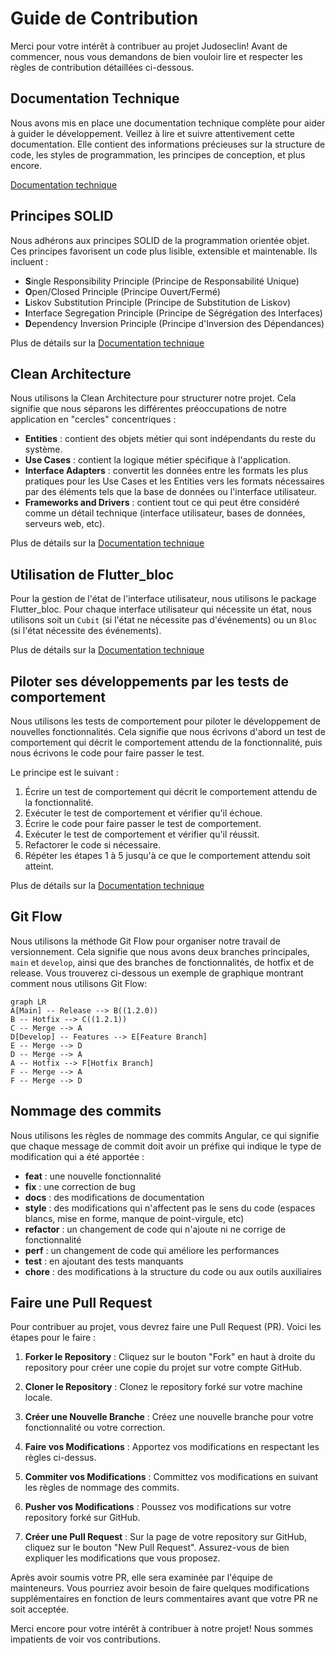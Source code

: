 # Guide de Contribution

Merci pour votre intérêt à contribuer au projet Judoseclin! Avant de commencer, nous vous demandons de bien vouloir lire et respecter les règles de contribution détaillées ci-dessous.

## Documentation Technique

Nous avons mis en place une documentation technique complète pour aider à guider le développement. Veillez à lire et suivre attentivement cette documentation. Elle contient des informations précieuses sur la structure de code, les styles de programmation, les principes de conception, et plus encore.

[Documentation technique](technical.md)

## Principes SOLID

Nous adhérons aux principes SOLID de la programmation orientée objet. Ces principes favorisent un code plus lisible, extensible et maintenable. Ils incluent :

- **S**ingle Responsibility Principle (Principe de Responsabilité Unique)
- **O**pen/Closed Principle (Principe Ouvert/Fermé)
- **L**iskov Substitution Principle (Principe de Substitution de Liskov)
- **I**nterface Segregation Principle (Principe de Ségrégation des Interfaces)
- **D**ependency Inversion Principle (Principe d'Inversion des Dépendances)

Plus de détails sur la [Documentation technique](technical.md)

## Clean Architecture

Nous utilisons la Clean Architecture pour structurer notre projet. Cela signifie que nous séparons les différentes préoccupations de notre application en "cercles" concentriques :

- **Entities** : contient des objets métier qui sont indépendants du reste du système.
- **Use Cases** : contient la logique métier spécifique à l'application.
- **Interface Adapters** : convertit les données entre les formats les plus pratiques pour les Use Cases et les Entities vers les formats nécessaires par des éléments tels que la base de données ou l'interface utilisateur.
- **Frameworks and Drivers** : contient tout ce qui peut être considéré comme un détail technique (interface utilisateur, bases de données, serveurs web, etc).

Plus de détails sur la [Documentation technique](technical.md)

## Utilisation de Flutter_bloc

Pour la gestion de l'état de l'interface utilisateur, nous utilisons le package Flutter_bloc. Pour chaque interface utilisateur qui nécessite un état, nous utilisons soit un `Cubit` (si l'état ne nécessite pas d'événements) ou un `Bloc` (si l'état nécessite des événements).

Plus de détails sur la [Documentation technique](technical.md)

## Piloter ses développements par les tests de comportement

Nous utilisons les tests de comportement pour piloter le développement de nouvelles fonctionnalités. Cela signifie que nous écrivons d'abord un test de comportement qui décrit le comportement attendu de la fonctionnalité, puis nous écrivons le code pour faire passer le test.

Le principe est le suivant :
1. Écrire un test de comportement qui décrit le comportement attendu de la fonctionnalité.
2. Exécuter le test de comportement et vérifier qu'il échoue.
3. Écrire le code pour faire passer le test de comportement.
4. Exécuter le test de comportement et vérifier qu'il réussit.
5. Refactorer le code si nécessaire.
6. Répéter les étapes 1 à 5 jusqu'à ce que le comportement attendu soit atteint.

Plus de détails sur la [Documentation technique](technical.md)

## Git Flow

Nous utilisons la méthode Git Flow pour organiser notre travail de versionnement. Cela signifie que nous avons deux branches principales, `main` et `develop`, ainsi que des branches de fonctionnalités, de hotfix et de release. Vous trouverez ci-dessous un exemple de graphique montrant comment nous utilisons Git Flow:

```mermaid
graph LR
A[Main] -- Release --> B((1.2.0))
B -- Hotfix --> C((1.2.1))
C -- Merge --> A
D[Develop] -- Features --> E[Feature Branch]
E -- Merge --> D
D -- Merge --> A
A -- Hotfix --> F[Hotfix Branch]
F -- Merge --> A
F -- Merge --> D
```

## Nommage des commits

Nous utilisons les règles de nommage des commits Angular, ce qui signifie que chaque message de commit doit avoir un préfixe qui indique le type de modification qui a été apportée :

- **feat** : une nouvelle fonctionnalité
- **fix** : une correction de bug
- **docs** : des modifications de documentation
- **style** : des modifications qui n'affectent pas le sens du code (espaces blancs, mise en forme, manque de point-virgule, etc)
- **refactor** : un changement de code qui n'ajoute ni ne corrige de fonctionnalité
- **perf** : un changement de code qui améliore les performances
- **test** : en ajoutant des tests manquants
- **chore** : des modifications à la structure du code ou aux outils auxiliaires

## Faire une Pull Request

Pour contribuer au projet, vous devrez faire une Pull Request (PR). Voici les étapes pour le faire :

1. **Forker le Repository** : Cliquez sur le bouton "Fork" en haut à droite du repository pour créer une copie du projet sur votre compte GitHub.

2. **Cloner le Repository** : Clonez le repository forké sur votre machine locale.

3. **Créer une Nouvelle Branche** : Créez une nouvelle branche pour votre fonctionnalité ou votre correction.

4. **Faire vos Modifications** : Apportez vos modifications en respectant les règles ci-dessus.

5. **Commiter vos Modifications** : Committez vos modifications en suivant les règles de nommage des commits.

6. **Pusher vos Modifications** : Poussez vos modifications sur votre repository forké sur GitHub.

7. **Créer une Pull Request** : Sur la page de votre repository sur GitHub, cliquez sur le bouton "New Pull Request". Assurez-vous de bien expliquer les modifications que vous proposez.

Après avoir soumis votre PR, elle sera examinée par l'équipe de mainteneurs. Vous pourriez avoir besoin de faire quelques modifications supplémentaires en fonction de leurs commentaires avant que votre PR ne soit acceptée.

Merci encore pour votre intérêt à contribuer à notre projet! Nous sommes impatients de voir vos contributions.
